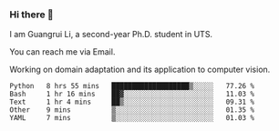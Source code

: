 ### Hi there 👋

<!--
**Solacex/Solacex** is a ✨ _special_ ✨ repository because its `README.md` (this file) appears on your GitHub profile.

Here are some ideas to get you started:

- 🔭 I’m currently working on ...
- 🌱 I’m currently learning ...
- 👯 I’m looking to collaborate on ...
- 🤔 I’m looking for help with ...
- 💬 Ask me about ...
- 📫 How to reach me: ...
- 😄 Pronouns: ...
- ⚡ Fun fact: ...
-->
I am Guangrui Li, a second-year Ph.D. student in UTS.

You can reach me via Email.

Working on domain adaptation and its application to computer vision. 
<!--START_SECTION:waka-->
```text
Python   8 hrs 55 mins   ███████████████████▒░░░░░   77.26 % 
Bash     1 hr 16 mins    ██▓░░░░░░░░░░░░░░░░░░░░░░   11.03 % 
Text     1 hr 4 mins     ██▒░░░░░░░░░░░░░░░░░░░░░░   09.31 % 
Other    9 mins          ▒░░░░░░░░░░░░░░░░░░░░░░░░   01.35 % 
YAML     7 mins          ▒░░░░░░░░░░░░░░░░░░░░░░░░   01.03 % 
```
<!--END_SECTION:waka-->
